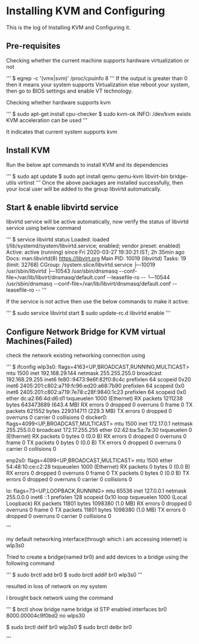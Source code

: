# Installing KVM and Configuring	

This is the log of Installing KVM and Configuring it.


## Pre-requisites
Checking whether the current machine supports hardware virtualization or not

'''
$ egrep -c '(vmx|svm)' /proc/cpuinfo
8
'''
If the output is greater than 0 then it means your system supports Virtualization else reboot your system, then go to BIOS settings and enable VT technology.

 
Checking whether hardware supports kvm 

'''
$ sudo apt-get install cpu-checker
$ sudo kvm-ok
INFO: /dev/kvm exists
KVM acceleration can be used
'''

It indicates that current system supports kvm

## Install KVM
Run the below apt commands to install KVM and its dependencies

'''
$ sudo apt update
$ sudo apt install qemu qemu-kvm libvirt-bin  bridge-utils  virtinst
'''
Once the above packages are installed successfully, then your local user  will be added to the group libvirtd automatically.

## Start & enable libvirtd service
libvirtd service will be active automatically, now verify the status of libvirtd service using below command

'''
$ service libvirtd status
Loaded: loaded (/lib/systemd/system/libvirtd.service; enabled; vendor preset: enabled)
Active: active (running) since Fri 2020-03-27 19:30:21 IST; 2h 35min ago
  Docs: man:libvirtd(8)
           https://libvirt.org
Main PID: 10019 (libvirtd)
   Tasks: 19 (limit: 32768)
  CGroup: /system.slice/libvirtd.service
           ├─10019 /usr/sbin/libvirtd
           ├─10543 /usr/sbin/dnsmasq --conf-file=/var/lib/libvirt/dnsmasq/default.conf --leasefile-ro --
           └─10544 /usr/sbin/dnsmasq --conf-file=/var/lib/libvirt/dnsmasq/default.conf --leasefile-ro --
'''

If the service is not active then use the below commands to make it active: 

'''
$ sudo service libvirtd start
$ sudo update-rc.d libvirtd enable
'''

## Configure Network Bridge for KVM virtual Machines(Failed)

check the network existing networking connection using

'''
$ ifconfig
wlp3s0: flags=4163<UP,BROADCAST,RUNNING,MULTICAST>  mtu 1500
        inet 192.168.29.144  netmask 255.255.255.0  broadcast 192.168.29.255
        inet6 fe80::9473:9e6f:82f0:8c4c  prefixlen 64  scopeid 0x20<link>
        inet6 2405:201:c802:a719:fc96:ed20:a68:7b90  prefixlen 64  scopeid 0x0<global>
        inet6 2405:201:c802:a719:7e78:c28f:9840:1c23  prefixlen 64  scopeid 0x0<global>
        ether dc:a2:66:4d:d6:d1  txqueuelen 1000  (Ethernet)
        RX packets 1211238  bytes 643473689 (643.4 MB)
        RX errors 0  dropped 0  overruns 0  frame 0
        TX packets 621552  bytes 229314711 (229.3 MB)
        TX errors 0  dropped 0 overruns 0  carrier 0  collisions 0
docker0: flags=4099<UP,BROADCAST,MULTICAST>  mtu 1500
        inet 172.17.0.1  netmask 255.255.0.0  broadcast 172.17.255.255
        ether 02:42:ba:5a:7a:30  txqueuelen 0  (Ethernet)
        RX packets 0  bytes 0 (0.0 B)
        RX errors 0  dropped 0  overruns 0  frame 0
        TX packets 0  bytes 0 (0.0 B)
        TX errors 0  dropped 0 overruns 0  carrier 0  collisions 0

enp2s0: flags=4099<UP,BROADCAST,MULTICAST>  mtu 1500
        ether 54:48:10:ce:c2:28  txqueuelen 1000  (Ethernet)
        RX packets 0  bytes 0 (0.0 B)
        RX errors 0  dropped 0  overruns 0  frame 0
        TX packets 0  bytes 0 (0.0 B)
        TX errors 0  dropped 0 overruns 0  carrier 0  collisions 0

lo: flags=73<UP,LOOPBACK,RUNNING>  mtu 65536
        inet 127.0.0.1  netmask 255.0.0.0
        inet6 ::1  prefixlen 128  scopeid 0x10<host>
        loop  txqueuelen 1000  (Local Loopback)
        RX packets 11801  bytes 1098380 (1.0 MB)
        RX errors 0  dropped 0  overruns 0  frame 0
        TX packets 11801  bytes 1098380 (1.0 MB)
        TX errors 0  dropped 0 overruns 0  carrier 0  collisions 0


'''

my default networking interface(through which i am accessing internet) is wlp3s0

Tried to create a bridge(named br0) and add devices to a bridge using the following command

'''
$ sudo brctl add br0
$ sudo brctl addif br0 wlp3s0
'''

resulted in loss of network on my system 

I brought back network using the command

'''
$ brctl show
bridge name     bridge id               STP enabled     interfaces
 br0           8000.00004c9f0bd2         no              wlps30
                                                       
$ sudo brctl delif br0 wlp3s0
$ sudo brctl delbr br0

'''


